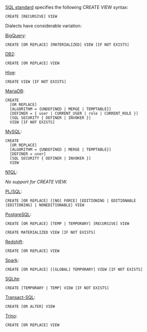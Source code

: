 [SQL standard][] specifies the following CREATE VIEW syntax:

    CREATE [RECURSIVE] VIEW

Dialects have considerable variation:

[BigQuery][]:

    CREATE [OR REPLACE] [MATERIALIZED] VIEW [IF NOT EXISTS]

[DB2][]:

    CREATE [OR REPLACE] VIEW

[Hive][]:

    CREATE VIEW [IF NOT EXISTS]

[MariaDB][]:

    CREATE
      [OR REPLACE]
      [ALGORITHM = {UNDEFINED | MERGE | TEMPTABLE}]
      [DEFINER = { user | CURRENT_USER | role | CURRENT_ROLE }]
      [SQL SECURITY { DEFINER | INVOKER }]
      VIEW [IF NOT EXISTS]

[MySQL][]:

    CREATE
      [OR REPLACE]
      [ALGORITHM = {UNDEFINED | MERGE | TEMPTABLE}]
      [DEFINER = user]
      [SQL SECURITY { DEFINER | INVOKER }]
      VIEW

[N1QL][]:

_No support for CREATE VIEW._

[PL/SQL][]:

    CREATE [OR REPLACE] [[NO] FORCE] [EDITIONING | EDITIONABLE [EDITIONING] | NONEDITIONABLE] VIEW

[PostgreSQL][]:

    CREATE [OR REPLACE] [TEMP | TEMPORARY] [RECURSIVE] VIEW

    CREATE MATERIALIZED VIEW [IF NOT EXISTS]

[Redshift][]:

    CREATE [OR REPLACE] VIEW

[Spark][]:

    CREATE [OR REPLACE] [[GLOBAL] TEMPORARY] VIEW [IF NOT EXISTS]

[SQLite][]:

    CREATE [TEMPORARY | TEMP] VIEW [IF NOT EXISTS]

[Transact-SQL][]:

    CREATE [OR ALTER] VIEW

[Trino][]:

    CREATE [OR REPLACE] VIEW

[sql standard]: https://jakewheat.github.io/sql-overview/sql-2008-foundation-grammar.html#_11_22_view_definition
[bigquery]: https://cloud.google.com/bigquery/docs/reference/standard-sql/data-definition-language#create_view_statement
[db2]: https://www.ibm.com/docs/en/db2/9.7?topic=statements-create-view
[hive]: https://cwiki.apache.org/confluence/display/Hive/LanguageManual+DDL#LanguageManualDDL-Create/Drop/AlterView
[mariadb]: https://mariadb.com/kb/en/create-view/
[mysql]: https://dev.mysql.com/doc/refman/8.0/en/create-view.html
[n1ql]: https://docs.couchbase.com/server/current/n1ql/n1ql-language-reference/createscope.html
[pl/sql]: https://docs.oracle.com/en/database/oracle/oracle-database/19/sqlrf/CREATE-VIEW.html
[postgresql]: https://www.postgresql.org/docs/current/sql-createview.html
[redshift]: https://docs.aws.amazon.com/redshift/latest/dg/r_CREATE_VIEW.html
[spark]: https://spark.apache.org/docs/latest/sql-ref-syntax-ddl-create-view.html
[sqlite]: https://www.sqlite.org/lang_createview.html
[transact-sql]: https://docs.microsoft.com/en-us/sql/t-sql/statements/create-view-transact-sql?view=sql-server-ver15
[trino]: https://trino.io/docs/current/sql/create-view.html
